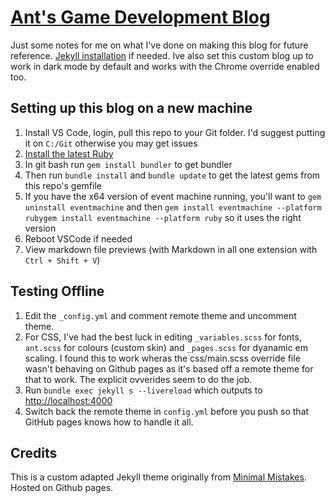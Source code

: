 # [Ant's Game Development Blog](http://antskilton.github.io)

Just some notes for me on what I've done on making this blog for future reference. [Jekyll installation](https://jekyllrb.com/docs/installation/) if needed. Ive also set this custom blog up to work in dark mode by default and works with the Chrome override enabled too.

## Setting up this blog on a new machine

1. Install VS Code, login, pull this repo to your Git folder. I'd suggest putting it on `C:/Git` otherwise you may get issues
2. [Install the latest Ruby](https://rubyinstaller.org/downloads/)
3. In git bash run `gem install bundler` to get bundler
4. Then run `bundle install` and `bundle update` to get the latest gems from this repo's gemfile
5. If you have the x64 version of event machine running, you'll want to `gem uninstall eventmachine` and then `gem install eventmachine --platform rubygem install eventmachine --platform ruby` so it uses the right version
6. Reboot VSCode if needed
7. View markdown file previews (with Markdown in all one extension with `Ctrl + Shift + V`)

## Testing Offline

1. Edit the `_config.yml` and comment remote theme and uncomment theme.
2. For CSS, I've had the best luck in editing `_variables.scss` for fonts, `ant.scss` for colours (custom skin) and `_pages.scss` for dyanamic em scaling. I found this to work wheras the css/main.scss override file wasn't behaving on Github pages as it's based off a remote theme for that to work. The explicit ovverides seem to do the job.
3. Run `bundle exec jekyll s --livereload` which outputs to <http://localhost:4000>
4. Switch back the remote theme in `config.yml` before you push so that GitHub pages knows how to handle it all.

## Credits

This is a custom adapted Jekyll theme originally from [Minimal Mistakes](https://mmistakes.github.io/minimal-mistakes/). Hosted on Github pages.
